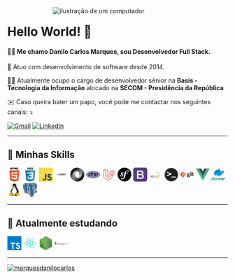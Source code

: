 <img src="https://i.ibb.co/bXwY82B/Java-Development-Services.png" alt="ilustração de um computador" min-width="400px" max-width="400px" width="400px" align="right">

<h1>Hello World! 👋</h1>
<h4 align="left"> 
   🙋‍♂️ Me chamo Danilo Carlos Marques, sou Desenvolvedor Full Stack.
</h4>

<p align="left">
  🏅 Atuo com desenvolvimento de software desde 2014.
</p>

<p>👨‍💻 Atualmente ocupo o cargo de desenvolvedor sênior na <strong>Basis - Tecnologia da Informação</strong> 
alocado na <strong>SECOM - Presidência da República</strong></p>

<p align="left">
  ✉️ Caso queira bater um papo, você pode me contactar nos seguintes canais: ⤵️
</p>

<p align="left">
  <a href="mailto:marquesdanilocarlos@gmail.com" title="Gmail">
  <img src="https://img.shields.io/badge/-Gmail-FF0000?style=flat-square&labelColor=FF0000&logo=gmail&logoColor=white&link=LINK-DO-SEU-GMAIL" alt="Gmail"/></a>
  <a href="https://www.linkedin.com/in/marquesdanilocarlos/" title="LinkedIn">
  <img src="https://img.shields.io/badge/-Linkedin-0e76a8?style=flat-square&logo=Linkedin&logoColor=white&link=LINK-DO-SEU-LINKEDIN" alt="LinkedIn"/></a>
</p>

---
<h2>🚀 Minhas Skills</h2>

<p>
<img height="32" src="https://raw.githubusercontent.com/github/explore/80688e429a7d4ef2fca1e82350fe8e3517d3494d/topics/html/html.png" alt="HTML5"/>
<img height="32" src="https://raw.githubusercontent.com/github/explore/80688e429a7d4ef2fca1e82350fe8e3517d3494d/topics/css/css.png" alt="CSS"/>
<img height="32" src="https://raw.githubusercontent.com/github/explore/80688e429a7d4ef2fca1e82350fe8e3517d3494d/topics/javascript/javascript.png" alt="Javascript"/>
<img height="32" src="https://raw.githubusercontent.com/github/explore/main/topics/jquery/jquery.png" alt="Jquery"/>
<img height="32" src="https://raw.githubusercontent.com/github/explore/main/topics/json/json.png" alt="JSON"/>
<img height="32" src="https://raw.githubusercontent.com/github/explore/main/topics/php/php.png" alt="PHP"/>
<img height="32" src="https://raw.githubusercontent.com/github/explore/main/topics/laravel/laravel.png" alt="Laravel"/>
<img height="32" src="https://raw.githubusercontent.com/github/explore/main/topics/symfony/symfony.png" alt="Symfony"/>
<img height="32" src="https://raw.githubusercontent.com/github/explore/80688e429a7d4ef2fca1e82350fe8e3517d3494d/topics/bootstrap/bootstrap.png" alt="Bootstrap"/>
<img height="32" src="https://raw.githubusercontent.com/github/explore/80688e429a7d4ef2fca1e82350fe8e3517d3494d/topics/mysql/mysql.png" alt="MySQL"/>
<img height="32" src="https://raw.githubusercontent.com/github/explore/main/topics/terminal/terminal.png" alt="Terminal"/>
<img height="32" src="https://raw.githubusercontent.com/github/explore/main/topics/git/git.png" alt="GIT"/>
<img height="32" src="https://raw.githubusercontent.com/github/explore/main/topics/vue/vue.png" alt="Vue"/>
<img height="32" src="https://raw.githubusercontent.com/github/explore/main/topics/docker/docker.png" alt="Docker"/>
<img height="32" src="https://raw.githubusercontent.com/github/explore/main/topics/linux/linux.png" alt="Linux"/>
<img height="32" src="https://raw.githubusercontent.com/github/explore/80688e429a7d4ef2fca1e82350fe8e3517d3494d/topics/postgresql/postgresql.png" alt="PostegreSQL"/>
</p>

---
<h2>📖 Atualmente estudando</h2>
<p>
<img height="32" src="https://raw.githubusercontent.com/github/explore/80688e429a7d4ef2fca1e82350fe8e3517d3494d/topics/typescript/typescript.png" alt="Typescript"/>
<img height="32" src="https://raw.githubusercontent.com/github/explore/80688e429a7d4ef2fca1e82350fe8e3517d3494d/topics/react/react.png" alt="React"/>
<img height="32" src="https://raw.githubusercontent.com/github/explore/80688e429a7d4ef2fca1e82350fe8e3517d3494d/topics/nodejs/nodejs.png" alt="Nodejs"/>
<img height="32" src="https://raw.githubusercontent.com/github/explore/80688e429a7d4ef2fca1e82350fe8e3517d3494d/topics/mongodb/mongodb.png" alt="MongoDB"/>
</p>

---

[![marquesdanilocarlos](https://github-readme-stats.vercel.app/api/top-langs/?username=marquesdanilocarlos&hide=html&layout=compact&theme=default)](https://github.com/anuraghazra/github-readme-stats)
